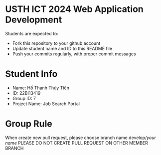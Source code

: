 USTH ICT 2024 Web Application Development
=====================================================

Students are expected to:

* Fork this repository to your github account
* Update student name and ID to this README file
* Push your commits regularly, with proper commit messages

Student Info
=======================
* Name: Hồ Thanh Thủy Tiên
* ID: 22BI13419
* Group ID: 7
* Project Name: Job Search Portal

Group Rule
=======================
When create new pull request, please choose branch name develop/*your name*
PLEASE DO NOT CREATE PULL REQUEST ON OTHER MEMBER BRANCH
